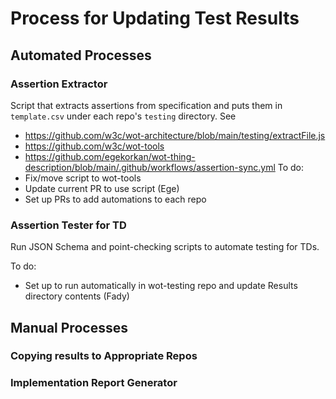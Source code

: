 # Process for Updating Test Results

## Automated Processes

### Assertion Extractor
Script that extracts assertions from specification and puts them in `template.csv` under each repo's `testing` directory.
See
- https://github.com/w3c/wot-architecture/blob/main/testing/extractFile.js
- https://github.com/w3c/wot-tools
- https://github.com/egekorkan/wot-thing-description/blob/main/.github/workflows/assertion-sync.yml
To do:
- Fix/move script to wot-tools
- Update current PR to use script (Ege)
- Set up PRs to add automations to each repo

### Assertion Tester for TD
Run JSON Schema and point-checking scripts to automate testing for TDs.

To do:
- Set up to run automatically in wot-testing repo and update Results directory contents (Fady)

## Manual Processes

### Copying results to Appropriate Repos

### Implementation Report Generator
